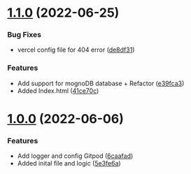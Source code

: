 # [1.1.0](https://github.com/Pradumnasaraf/open-API/compare/v1.0.0...v1.1.0) (2022-06-25)


### Bug Fixes

* vercel config file for 404 error ([de8df31](https://github.com/Pradumnasaraf/open-API/commit/de8df3109711dc56fdf88d39fcf4e1ccd8bbe396))


### Features

* Add support for mognoDB database + Refactor ([e39fca3](https://github.com/Pradumnasaraf/open-API/commit/e39fca300bf535b8df574907345b29a568b822dc))
* Added Index.html ([41ce70c](https://github.com/Pradumnasaraf/open-API/commit/41ce70c740852f2fa7a24e3a20f018ea17aa4bda))



# [1.0.0](https://github.com/Pradumnasaraf/open-API/compare/5e3fe6ad2c64e4f18942afa1f1853024f1f430d6...v1.0.0) (2022-06-06)


### Features

* Add logger and config Gitpod ([6caafad](https://github.com/Pradumnasaraf/open-API/commit/6caafad3a69ab92355d007d46416de713cf5dd07))
* Added inital file and logic ([5e3fe6a](https://github.com/Pradumnasaraf/open-API/commit/5e3fe6ad2c64e4f18942afa1f1853024f1f430d6))



